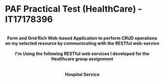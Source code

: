 # PAF Practical Test (HealthCare) - IT17178396
<p align="center">
  <b><br>Form and Grid Rich Web-based Application to perform CRUD operations on my selected resource by communicating with the RESTful web-service<br><br></b>
  <b>I'm Using the following RESTful web services I developed for the Healthcare group assignment</b><br><br>
  <b><br>Hospital Service</b>
   <br>
   </p>
</p>
